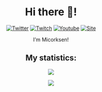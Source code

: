 <h1 align="center">Hi there 👋!</h1>
<div align="center">
  <a href="https://twitter.com/Micorksen"><img src="https://img.shields.io/badge/Twitter-@Micorksen-blue?style=for-the-badge&logo=twitter" alt="Twitter" /></a>
  <a href="https://twitch.tv/Micorksen"><img src="https://img.shields.io/badge/Twitch-@Micorksen-purple?style=for-the-badge&logo=twitch" alt="Twitch" /></a>
  <a href="https://youtube.com/channel/UC_OVDhqhz1T5qUQWCJPKmQA"><img src="https://img.shields.io/badge/Youtube-Micorksen-red?style=for-the-badge&logo=youtube" alt="Youtube" /></a>
  <a href="https://micorksen.eu.org"><img src="https://img.shields.io/badge/Site-micorksen.eu.org-orange?style=for-the-badge&logo=brave" alt="Site" /></a>
</div>
<p align="center">I’m Micorksen!</p>
<h2 align="center">My statistics:</h2>
<a href="#"><p align="center"><img src="https://github-readme-stats.vercel.app/api?username=Micorksen&theme=material-palenight&show_icons=true"></p></a>
<a href="#"><p align="center"><img src="https://github-readme-stats.vercel.app/api/top-langs/?username=Micorksen&layout=compact&theme=material-palenight"></p></a>
